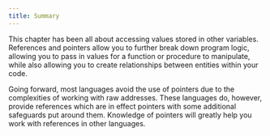```yaml
---
title: Summary
---
```


This chapter has been all about accessing values stored in other variables. References and pointers allow you to further break down program logic, allowing you to pass in values for a function or procedure to manipulate, while also allowing you to create relationships between entities within your code.

Going forward, most languages avoid the use of pointers due to the complexities of working with raw addresses. These languages do, however, provide references which are in effect pointers with some additional safeguards put around them. Knowledge of pointers will greatly help you work with references in other languages.
